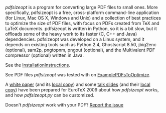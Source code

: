 _pdfsizeopt_ is a program for converting large PDF files to small ones. More specifically, pdfsizeopt is a free, cross-platform command-line application (for Linux, Mac OS X, Windows and Unix) and a collection of best practices to optimize the size of PDF files, with focus on PDFs created from TeX and LaTeX documents. pdfsizeopt is written in Python, so it is a bit slow, but it offloads some of the heavy work to its faster (C, C++ and Java) dependencies. pdfsizeopt was developed on a Linux system, and it depends on existing tools such as Python 2.4, Ghostscript 8.50, jbig2enc (optional), sam2p, pngtopnm, pngout (optional), and the Multivalent PDF compressor (optional) written in Java.

See the [InstallationInstructions](InstallationInstructions.md).

See PDF files _pdfsizeopt_ was tested with on [ExamplePDFsToOptimize](ExamplePDFsToOptimize.md).

A [white paper](https://dl.getdropbox.com/u/635918/pts_pdfsizeopt2009.psom.pdf) (and its [local copy](http://pdfsizeopt.googlecode.com/files/pts_pdfsizeopt2009.psom.pdf)) and some [talk slides](https://dl.getdropbox.com/u/635918/pts_pdfsizeopt2009_talk.psom.pdf) (and their [local copy](http://pdfsizeopt.googlecode.com/files/pts_pdfsizeopt2009_talk.psom.pdf)) have been prepared for EuroTeX 2009 about how _pdfsizeopt_ works, and how _pdfsizeopt.py_ can be customized.

Doesn't _pdfsizeopt_ work with your PDF? [Report the issue](http://code.google.com/p/pdfsizeopt/issues/entry?template=Cannot%20optimize%20PDF)